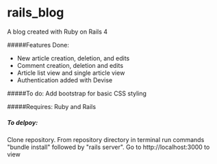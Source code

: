# rails_blog
A blog created with Ruby on Rails 4

#####Features Done:
- New article creation, deletion, and edits
- Comment creation, deletion and edits
- Article list view and single article view
- Authentication added with Devise

#####To do:
Add bootstrap for basic CSS styling

#####Requires:
Ruby and Rails

##### To delpoy:
Clone repository. From repository directory in terminal run commands "bundle install" followed by "rails server". Go to http://localhost:3000 to view
